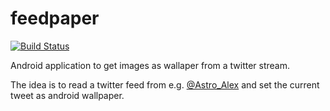 feedpaper
=========
[![Build Status](https://magnum.travis-ci.com/stetro/feedpaper.svg?token=CfLuz18Ff93myNvXxW4L&branch=master)](https://magnum.travis-ci.com/stetro/feedpaper)

Android application to get images as wallaper from a twitter stream. 

The idea is to read a twitter feed from e.g. [@Astro_Alex](https://twitter.com/Astro_Alex) and set the current tweet as android wallpaper.
